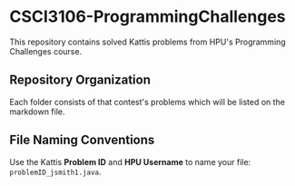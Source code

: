 # CSCI3106-ProgrammingChallenges
This repository contains solved Kattis problems from HPU's Programming Challenges course. 

## Repository Organization
Each folder consists of that contest's problems which will be listed on the markdown file. 

## File Naming Conventions
Use the Kattis **Problem ID** and **HPU Username** to name your file: `problemID_jsmith1.java`.